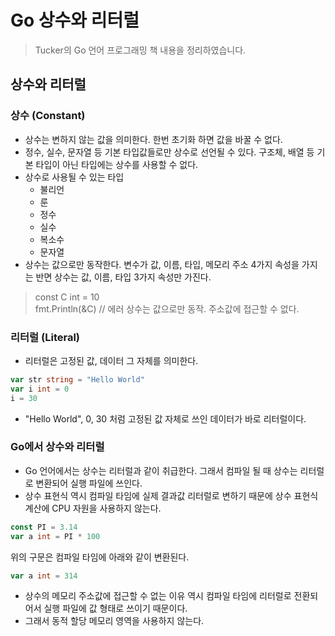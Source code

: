 # Go 상수와 리터럴


> Tucker의 Go 언어 프로그래밍 책 내용을 정리하였습니다.

## 상수와 리터럴
### 상수 (Constant)
- 상수는 변하지 않는 값을 의미한다. 한번 초기화 하면 값을 바꿀 수 없다.
- 정수, 실수, 문자열 등 기본 타입값들로만 상수로 선언될 수 있다. 구조체, 배열 등 기본 타입이 아닌 타입에는 상수를 사용할 수 없다.
- 상수로 사용될 수 있는 타입
  * 불리언
  * 룬
  * 정수
  * 실수
  * 복소수
  * 문자열
- 상수는 값으로만 동작한다. 변수가 값, 이름, 타입, 메모리 주소 4가지 속성을 가지는 반면 상수는 값, 이름, 타입 3가지 속성만 가진다.
> const C int = 10\
> fmt.Println(&C) // 에러 상수는 값으로만 동작. 주소값에 접근할 수 없다.

### 리터럴 (Literal)
- 리터럴은 고정된 값, 데이터 그 자체를 의미한다.
```go
var str string = "Hello World"
var i int = 0
i = 30
```
- "Hello World", 0, 30 처럼 고정된 값 자체로 쓰인 데이터가 바로 리터럴이다.

### Go에서 상수와 리터럴
- Go 언어에서는 상수는 리터럴과 같이 취급한다. 그래서 컴파일 될 때 상수는 리터럴로 변환되어 실행 파일에 쓰인다.
- 상수 표현식 역시 컴파일 타임에 실제 결과값 리터럴로 변하기 때문에 상수 표현식 계산에 CPU 자원을 사용하지 않는다.
```go
const PI = 3.14
var a int = PI * 100
```
위의 구문은 컴파일 타임에 아래와 같이 변환된다.
```go
var a int = 314
```
- 상수의 메모리 주소값에 접근할 수 없는 이유 역시 컴파일 타임에 리터럴로 전환되어서 실행 파일에 값 형태로 쓰이기 때문이다.
- 그래서 동적 할당 메모리 영역을 사용하지 않는다.
